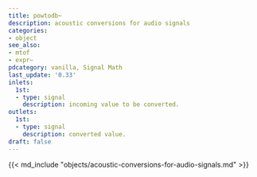 ```yaml
---
title: powtodb~
description: acoustic conversions for audio signals
categories:
- object
see_also:
- mtof
- expr~
pdcategory: vanilla, Signal Math
last_update: '0.33'
inlets:
  1st:
  - type: signal
    description: incoming value to be converted.
outlets:
  1st:
  - type: signal
    description: converted value.
draft: false
---
```

{{< md_include "objects/acoustic-conversions-for-audio-signals.md" >}}
